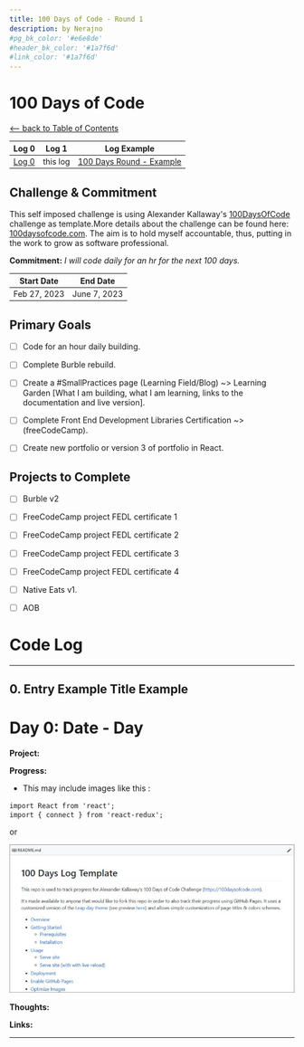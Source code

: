 ```yaml
---
title: 100 Days of Code - Round 1
description: by Nerajno
#pg_bk_color: '#e6e8de'
#header_bk_color: '#1a7f6d'
#link_color: '#1a7f6d'
---
```

<!-- markdownlint-disable MD022 MD024 MD032 MD033 -->

# 100 Days of Code
<p class="toc"><a href="./index.html">&lt;– back to Table of Contents</a></p>

| Log 0 | Log 1 | Log Example | 
| --- | --- | --- |
| [Log 0](log0.md) | this log |  [100 Days Round - Example](log8.html) | 

## Challenge & Commitment
This self imposed challenge is using Alexander Kallaway's [100DaysOfCode](https://github.com/Kallaway/100-days-of-code "the official repo") challenge as template.More details about the challenge can be found here: [100daysofcode.com](http://100daysofcode.com/ "100daysofcode.com"). The aim is to hold myself accountable, thus, putting in the work to  grow as software professional. 

**Commitment:** *I will code daily for an hr for the next 100 days.*

|  Start Date   | End Date     |
| ------------- | ------------ |
| Feb 27, 2023  | June 7, 2023 |

## Primary Goals
- [ ] Code for an hour daily building.
- [ ] Complete Burble rebuild.
- [ ] Create a #SmallPractices page (Learning Field/Blog)  ~> Learning Garden [What I am building, what I am learning, links to the documentation and live version].
- [ ] Complete Front End Development Libraries Certification  ~> (freeCodeCamp).
- [ ] Create new portfolio or version 3 of portfolio in React.


## Projects to Complete
- [ ] Burble v2
- [ ] FreeCodeCamp project FEDL certificate 1
- [ ] FreeCodeCamp project FEDL certificate 2
- [ ] FreeCodeCamp project FEDL certificate 3
- [ ] FreeCodeCamp project FEDL certificate 4
- [ ] Native Eats v1.
- [ ] AOB


# Code Log

---


           
## 0. Entry  Example Title Example
# Day 0: Date - Day

**Project:**

**Progress:**
- This may include images like this : 

```
import React from 'react';
import { connect } from 'react-redux';

```

or 

[![Day 3](./assets/images/day3.jpg)](./assets/images/day3.jpg)



**Thoughts:**

**Links:**

---
